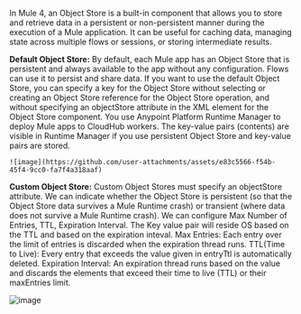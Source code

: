 In Mule 4, an Object Store is a built-in component that allows you to store and retrieve data in a persistent or non-persistent manner during the execution of a Mule application. 
It can be useful for caching data, managing state across multiple flows or sessions, or storing intermediate results.

**Default Object Store:**
    By default, each Mule app has an Object Store that is persistent and always available to the app without any configuration. Flows can use it to persist and share data.
    If you want to use the default Object Store, you can specify a key for the Object Store without selecting or creating an Object Store reference for the Object Store operation, and without specifying an objectStore attribute in the XML element for the Object Store component.
    You use Anypoint Platform Runtime Manager to deploy Mule apps to CloudHub workers. 
    The key-value pairs (contents) are visible in Runtime Manager if you use persistent Object Store and key-value pairs are stored.

    ![image](https://github.com/user-attachments/assets/e83c5566-f54b-45f4-9cc0-fa7f4a318aaf)


**Custom Object Store:**
  Custom Object Stores must specify an objectStore attribute.
  We can indicate whether the Object Store is persistent (so that the Object Store data survives a Mule Runtime crash) or transient (where data does not survive a Mule Runtime crash).
  We can configure Max Number of Entries, TTL, Expiration Interval.
  The Key value pair will reside OS based on the TTL and based on the expiration inteval.
    Max Entries: Each entry over the limit of entries is discarded when the expiration thread runs.
    TTL(Time to Live): Every entry that exceeds the value given in entryTtl is automatically deleted.
    Expiration Interval: An expiration thread runs based on the value and discards the elements that exceed their time to live (TTL) or their maxEntries limit.

  ![image](https://github.com/user-attachments/assets/7fe0ae53-85bc-4b85-8bcc-b7f0ab5c4985)


